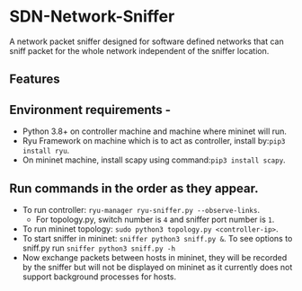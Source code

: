 # SDN-Network-Sniffer
A network packet sniffer designed for software defined networks that can sniff packet for the whole network independent of the sniffer location.

## Features


## Environment requirements -
* Python 3.8+ on controller machine and machine where mininet will run.
* Ryu Framework on machine which is to act as controller, install by:`pip3 install ryu`.
* On mininet machine, install scapy using command:`pip3 install scapy`.

## Run commands in the order as they appear.
* To run controller: `ryu-manager ryu-sniffer.py --observe-links`.
    * For topology.py, switch number is `4` and sniffer port number is `1`.
* To run mininet topology: `sudo python3 topology.py <controller-ip>`.
* To start sniffer in mininet: `sniffer python3 sniff.py &`. To see options to sniff.py run `sniffer python3 sniff.py -h`
* Now exchange packets between hosts in mininet, they will be recorded by the sniffer but will not be displayed on mininet as it currently does not support background processes for hosts. 
